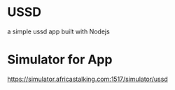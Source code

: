 # USSD
a simple ussd app built with Nodejs


# Simulator for App

https://simulator.africastalking.com:1517/simulator/ussd

